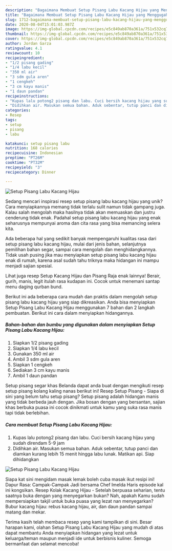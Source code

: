 ```yaml
---
description: "Bagaimana Membuat Setup Pisang Labu Kacang Hijau yang Menggugah Selera"
title: "Bagaimana Membuat Setup Pisang Labu Kacang Hijau yang Menggugah Selera"
slug: 1712-bagaimana-membuat-setup-pisang-labu-kacang-hijau-yang-menggugah-selera
date: 2020-08-04T15:01:03.987Z
image: https://img-global.cpcdn.com/recipes/e5c849ab870a361a/751x532cq70/setup-pisang-labu-kacang-hijau-foto-resep-utama.jpg
thumbnail: https://img-global.cpcdn.com/recipes/e5c849ab870a361a/751x532cq70/setup-pisang-labu-kacang-hijau-foto-resep-utama.jpg
cover: https://img-global.cpcdn.com/recipes/e5c849ab870a361a/751x532cq70/setup-pisang-labu-kacang-hijau-foto-resep-utama.jpg
author: Jordan Garza
ratingvalue: 4.1
reviewcount: 10
recipeingredient:
- "1/2 pisang gading"
- "1/4 labu kecil"
- "350 ml air"
- "3 sdm gula aren"
- "1 cengkeh"
- "3 cm kayu manis"
- "1 daun pandan"
recipeinstructions:
- "Kupas lalu potong2 pisang dan labu. Cuci bersih kacang hijau yang sudah direndam 5-9 jam"
- "Didihkan air. Masukan semua bahan. Aduk sebentar, tutup panci dan diamkan kurang lebih 15 menit hingga labu lunak. Matikan api. Siap dihidangkan"
categories:
- Resep
tags:
- setup
- pisang
- labu

katakunci: setup pisang labu 
nutrition: 168 calories
recipecuisine: Indonesian
preptime: "PT26M"
cooktime: "PT32M"
recipeyield: "3"
recipecategory: Dinner

---
```



![Setup Pisang Labu Kacang Hijau](https://img-global.cpcdn.com/recipes/e5c849ab870a361a/751x532cq70/setup-pisang-labu-kacang-hijau-foto-resep-utama.jpg)

Sedang mencari inspirasi resep setup pisang labu kacang hijau yang unik? Cara menyiapkannya memang tidak terlalu sulit namun tidak gampang juga. Kalau salah mengolah maka hasilnya tidak akan memuaskan dan justru cenderung tidak enak. Padahal setup pisang labu kacang hijau yang enak seharusnya mempunyai aroma dan cita rasa yang bisa memancing selera kita.

Ada beberapa hal yang sedikit banyak mempengaruhi kualitas rasa dari setup pisang labu kacang hijau, mulai dari jenis bahan, selanjutnya pemilihan bahan segar, sampai cara mengolah dan menghidangkannya. Tidak usah pusing jika mau menyiapkan setup pisang labu kacang hijau enak di rumah, karena asal sudah tahu triknya maka hidangan ini mampu menjadi sajian spesial.

Lihat juga resep Setup Kacang Hijau dan Pisang Raja enak lainnya! Berair, gurih, manis, legit itulah rasa kudapan ini. Cocok untuk menemani santap menu daging qurban bund.


Berikut ini ada beberapa cara mudah dan praktis dalam mengolah setup pisang labu kacang hijau yang siap dikreasikan. Anda bisa menyiapkan Setup Pisang Labu Kacang Hijau menggunakan 7 bahan dan 2 langkah pembuatan. Berikut ini cara dalam menyiapkan hidangannya.

<!--inarticleads1-->

##### Bahan-bahan dan bumbu yang digunakan dalam menyiapkan Setup Pisang Labu Kacang Hijau:

1. Siapkan 1/2 pisang gading
1. Siapkan 1/4 labu kecil
1. Gunakan 350 ml air
1. Ambil 3 sdm gula aren
1. Siapkan 1 cengkeh
1. Sediakan 3 cm kayu manis
1. Ambil 1 daun pandan


Setup pisang segar khas Belanda dapat anda buat dengan mengikuti resep setup pisang kolang kaling nanas berikut ini! Resep Setup Pisang - Siapa di sini yang belum tahu setup pisang? Setup pisang adalah hidangan manis yang tidak berbeda jauh dengan. Jika bosan dengan yang bersantan, sajian khas berbuka puasa ini cocok dinikmati untuk kamu yang suka rasa manis tapi tidak berlebihan. 

<!--inarticleads2-->

##### Cara membuat Setup Pisang Labu Kacang Hijau:

1. Kupas lalu potong2 pisang dan labu. Cuci bersih kacang hijau yang sudah direndam 5-9 jam
1. Didihkan air. Masukan semua bahan. Aduk sebentar, tutup panci dan diamkan kurang lebih 15 menit hingga labu lunak. Matikan api. Siap dihidangkan
<img src="//assets-global.cpcdn.com/assets/icons/button_play-2c75c40dde080a61004c1f40b05d8f140eaff45d7e9e6481dc71c63d2e7c4909.png" alt="Setup Pisang Labu Kacang Hijau">

Siapa kat sini mengidam masak lemak boleh cuba masak ikut resipi ini! Dapur Rasa: Campak-Campak Jadi bersama Chef Imelda Haris episode kal ini kongsikan. Resep Kolak Kacang Hijau - Setelah berpuasa seharian, tentu saatnya buka dengan yang menyegarkan bukan? Nah, apakah Kamu sudah mempersiapkan takjil untuk buka puasa yang lezat nan menyegarkan? Bubur kacang hijau: rebus kacang hijau, air, dan daun pandan sampai matang dan mekar. 

Terima kasih telah membaca resep yang kami tampilkan di sini. Besar harapan kami, olahan Setup Pisang Labu Kacang Hijau yang mudah di atas dapat membantu Anda menyiapkan hidangan yang lezat untuk keluarga/teman maupun menjadi ide untuk berbisnis kuliner. Semoga bermanfaat dan selamat mencoba!
